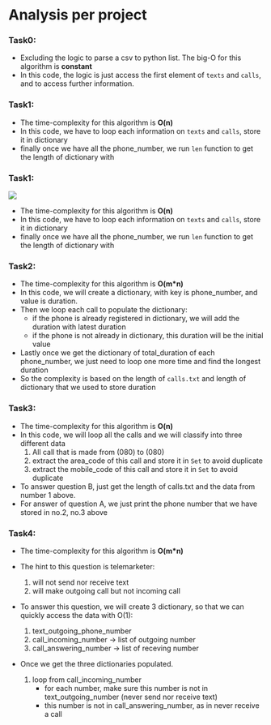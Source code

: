 # Analysis per project

### Task0:
- Excluding the logic to parse a csv to python list. The big-O for this algorithm is **constant**
- In this code, the logic is just access the first element of `texts` and `calls`, and to access further information.

### Task1:
- The time-complexity for this algorithm is **O(n)**
- In this code, we have to loop each information on `texts` and `calls`, store it in dictionary
- finally once we have all the phone_number, we run `len` function to get the length of dictionary with 

### Task1:
![](screenshots/task1.png)
- The time-complexity for this algorithm is **O(n)**
- In this code, we have to loop each information on `texts` and `calls`, store it in dictionary
- finally once we have all the phone_number, we run `len` function to get the length of dictionary with 

### Task2:
- The time-complexity for this algorithm is **O(m*n)**
- In this code, we will create a dictionary, with key is phone_number, and value is duration.
- Then we loop each call to populate the dictionary:
  - if the phone is already registered in dictionary, we will add the duration with latest duration
  - if the phone is not already in dictionary, this duration will be the initial value
- Lastly once we get the dictionary of total_duration of each phone_number, we just need to loop one more time and find the longest duration
- So the complexity is based on the length of `calls.txt` and length of dictionary that we used to store duration


### Task3:
- The time-complexity for this algorithm is **O(n)**
- In this code, we will loop all the calls and we will classify into three different data
  1. All call that is made from (080) to (080)
  2. extract the area_code of this call and store it in `Set` to avoid duplicate
  3. extract the mobile_code of this call and store it in `Set` to avoid duplicate
- To answer question B, just get the length of calls.txt and the data from number 1 above.
- For answer of question A, we just print the phone number that we have stored in no.2, no.3 above


### Task4:
- The time-complexity for this algorithm is **O(m*n)**
- The hint to this question is telemarketer: 
  1. will not send nor receive text
  2. will make outgoing call but not incoming call

- To answer this question, we will create 3 dictionary, so that we can quickly access the data with O(1):
  1. text_outgoing_phone_number
  2. call_incoming_number -> list of outgoing number
  3. call_answering_number -> list of receving number

- Once we get the three dictionaries populated.
  1. loop from call_incoming_number 
     * for each number, make sure this number is not in text_outgoing_number (never send nor receive text)
     *  this number is not in call_answering_number, as in never receive a call